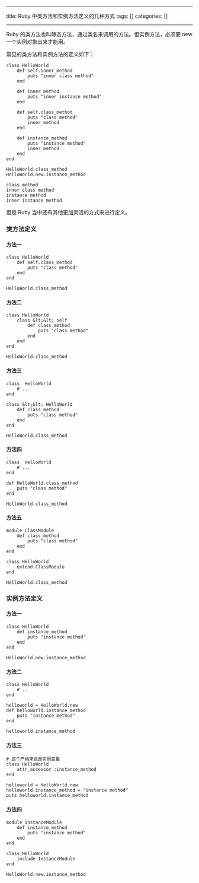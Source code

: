 
--- 
title:  Ruby 中类方法和实例方法定义的几种方式 
tags: []
categories: [] 

---
Ruby 的类方法也叫静态方法，通过类名来调用的方法。但实例方法，必须要 new 一个实例对象出来才能用。

常见的类方法和实例方法的定义如下：

```
class HelloWorld
    def self.inner_method
        puts "inner class method"
    end

    def inner_method
        puts "inner instance method"
    end

    def self.class_method
        puts "class method"
        inner_method
    end

    def instance_method
        puts "instance method"
        inner_method
    end
end

HelloWorld.class_method
HelloWorld.new.instance_method
```

```
class method
inner class method
instance method
inner instance method
```

但是 Ruby 当中还有其他更加灵活的方式来进行定义。 

### 类方法定义

#### 方法一

```
class HelloWorld
    def self.class_method
        puts "class method"
    end
end

HelloWorld.class_method
```

#### 方法二

```
class HelloWorld
    class &lt;&lt; self
        def class_method
            puts "class method"
        end
    end
end

HelloWorld.class_method
```

#### 方法三

```
class  HelloWorld
    # ...
end

class &lt;&lt; HelloWorld
    def class_method
        puts "class method"
    end
end

HelloWorld.class_method

```

#### 方法四

```
class  HelloWorld
    # ...
end

def HelloWorld.class_method
    puts "class method"
end

HelloWorld.class_method
```

#### 方法五 

```
module ClassModule
    def class_method
        puts "class method"
    end
end

class HelloWorld
    extend ClassModule
end

HelloWorld.class_method
```

### 实例方法定义

#### 方法一

```
class HelloWorld
    def instance_method
        puts "instance method"
    end
end

HelloWorld.new.instance_method

```

#### 方法二

```
class HelloWorld
    # ..
end

helloworld = HelloWorld.new
def helloworld.instance_method
    puts "instance method"
end

helloworld.instance_method
```

#### 方法三

```
# 这个严格来说是实例变量
class HelloWorld
    attr_accessor :instance_method
end

helloworld = HelloWorld.new
helloworld.instance_method = "instance method"
puts helloworld.instance_method

```

#### 方法四

```
module InstanceModule
    def instance_method
        puts "instance method"
    end
end

class HelloWorld
    include InstanceModule
end

HelloWorld.new.instance_method
```


